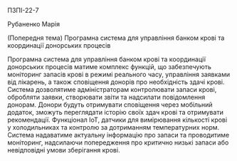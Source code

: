ПЗПІ-22-7

Рубаненко Марія

(Попередня тема) Програмна система для управління банком крові та координації донорських процесів 

 Програмна система для управління банком крові та координації донорських процесів матиме комплекс функцій, що забезпечують моніторинг запасів крові в режимі реального часу, управління заявками від лікарень, а також сповіщення донорів про необхідність здачі крові. Система дозволятиме адміністраторам контролювати запаси крові, обробляти заявки, створювати звіти та надсилати повідомлення донорам. Донори будуть отримувати сповіщення через мобільний додаток, зможуть переглядати історію своїх здач крові та отримувати рекомендації.
Функціонал IoT, датчики для вимірювання кількості крові у холодильниках та контролю за дотриманням температурних норм. Система надаватиме актуальну інформацію про запаси та проводитиме моніторинг, надсилаючи попередження про критично низькі запаси або невідповідні умови зберігання крові.
                                                                                                                                                       

